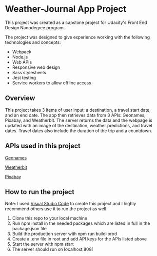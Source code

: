 # Weather-Journal App Project

This project was created as a capstone project for Udacity's Front End Design Nanodegree program.

The project was designed to give experience working with the following technologies and concepts:

<ul>
<li>Webpack</li>
<li>Node.js</li>
<li>Web APIs</li>
<li>Responsive web design</li>
<li>Sass stylesheets</li>
<li>Jest testing</li>
<li>Service workers to allow offline access</li>
</ul>

## Overview
This project takes 3 items of user input: a destination, a travel start date, and an end date. The app then retrieves data from 3 APIs: Geonames, Pixabay, and Weatherbit. The server returns the data and the webpage is updated with an image of the destination, weather predictions, and travel dates. Travel dates also include the duration of the trip and a countdown.

## APIs used in this project
<a href="http://www.geonames.org/export/web-services.html">Geonames</a>

<a href="https://www.weatherbit.io/">Weatherbit</a>

<a href="https://pixabay.com/api/docs/">Pixabay</a>

## How to run the project

Note: I used <a href='https://code.visualstudio.com/'>Visual Studio Code</a> to create this project and I highly recommend others use it to run the project as well.

<ol>
<li>Clone this repo to your local machine</li>
<li>Run npm install in the needed packages which are listed in full in the package.json file</li>
<li>Build the production server with npm run build-prod</li>
<li>Create a .env file in root and add API keys for the APIs listed above</li>
<li>Start the server with npm start</li>
<li>The server should run on localhost:8081</li>
</ol>
